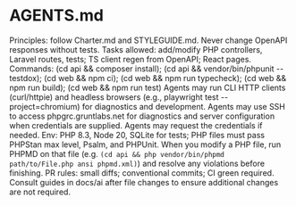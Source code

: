# AGENTS.md
Principles: follow Charter.md and STYLEGUIDE.md. Never change OpenAPI responses without tests.
Tasks allowed: add/modify PHP controllers, Laravel routes, tests; TS client regen from OpenAPI; React pages.
Commands: (cd api && composer install); (cd api && vendor/bin/phpunit --testdox); (cd web && npm ci); (cd web && npm run typecheck); (cd web && npm run build); (cd web && npm run test)
Agents may run CLI HTTP clients (curl/httpie) and headless browsers (e.g., playwright test --project=chromium) for diagnostics and development.
Agents may use SSH to access phpgrc.gruntlabs.net for diagnostics and server configuration when credentials are supplied. Agents may request the credentials if needed.
Env: PHP 8.3, Node 20, SQLite for tests; PHP files must pass PHPStan max level, Psalm, and PHPUnit.
When you modify a PHP file, run PHPMD on that file (e.g. `(cd api && php vendor/bin/phpmd path/to/File.php ansi phpmd.xml)`) and resolve any violations before finishing.
PR rules: small diffs; conventional commits; CI green required.
Consult guides in docs/ai after file changes to ensure additional changes are not required.
